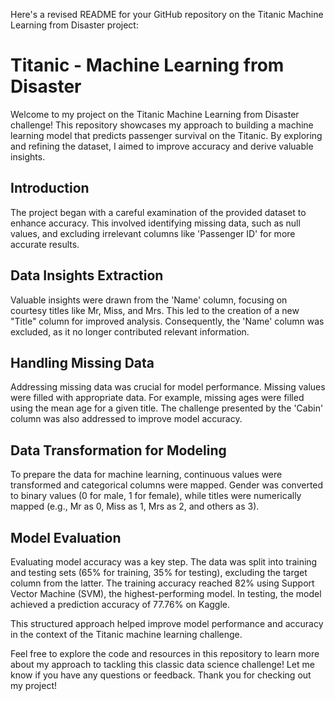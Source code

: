 Here's a revised README for your GitHub repository on the Titanic Machine Learning from Disaster project:

# Titanic - Machine Learning from Disaster

Welcome to my project on the Titanic Machine Learning from Disaster challenge! This repository showcases my approach to building a machine learning model that predicts passenger survival on the Titanic. By exploring and refining the dataset, I aimed to improve accuracy and derive valuable insights.

## Introduction
The project began with a careful examination of the provided dataset to enhance accuracy. This involved identifying missing data, such as null values, and excluding irrelevant columns like 'Passenger ID' for more accurate results.

## Data Insights Extraction
Valuable insights were drawn from the 'Name' column, focusing on courtesy titles like Mr, Miss, and Mrs. This led to the creation of a new "Title" column for improved analysis. Consequently, the 'Name' column was excluded, as it no longer contributed relevant information.

## Handling Missing Data
Addressing missing data was crucial for model performance. Missing values were filled with appropriate data. For example, missing ages were filled using the mean age for a given title. The challenge presented by the 'Cabin' column was also addressed to improve model accuracy.

## Data Transformation for Modeling
To prepare the data for machine learning, continuous values were transformed and categorical columns were mapped. Gender was converted to binary values (0 for male, 1 for female), while titles were numerically mapped (e.g., Mr as 0, Miss as 1, Mrs as 2, and others as 3).

## Model Evaluation
Evaluating model accuracy was a key step. The data was split into training and testing sets (65% for training, 35% for testing), excluding the target column from the latter. The training accuracy reached 82% using Support Vector Machine (SVM), the highest-performing model. In testing, the model achieved a prediction accuracy of 77.76% on Kaggle.

This structured approach helped improve model performance and accuracy in the context of the Titanic machine learning challenge.

Feel free to explore the code and resources in this repository to learn more about my approach to tackling this classic data science challenge! Let me know if you have any questions or feedback. Thank you for checking out my project!
